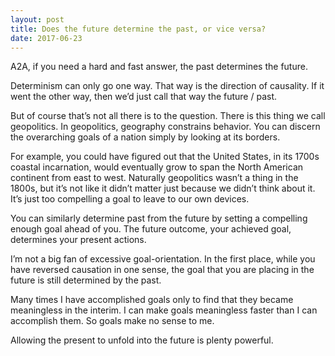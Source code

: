 ```yaml
---
layout: post
title: Does the future determine the past, or vice versa?
date: 2017-06-23
---
```


<p>A2A, if you need a hard and fast answer, the past determines the future.</p><p>Determinism can only go one way. That way is the direction of causality. If it went the other way, then we’d just call that way the future / past.</p><p>But of course that’s not all there is to the question. There is this thing we call geopolitics. In geopolitics, geography constrains behavior. You can discern the overarching goals of a nation simply by looking at its borders.</p><p>For example, you could have figured out that the United States, in its 1700s coastal incarnation, would eventually grow to span the North American continent from east to west. Naturally geopolitics wasn’t a thing in the 1800s, but it’s not like it didn’t matter just because we didn’t think about it. It’s just too compelling a goal to leave to our own devices.</p><p>You can similarly determine past from the future by setting a compelling enough goal ahead of you. The future outcome, your achieved goal, determines your present actions.</p><p>I’m not a big fan of excessive goal-orientation. In the first place, while you have reversed causation in one sense, the goal that you are placing in the future is still determined by the past.</p><p>Many times I have accomplished goals only to find that they became meaningless in the interim. I can make goals meaningless faster than I can accomplish them. So goals make no sense to me.</p><p>Allowing the present to unfold into the future is plenty powerful.</p>
